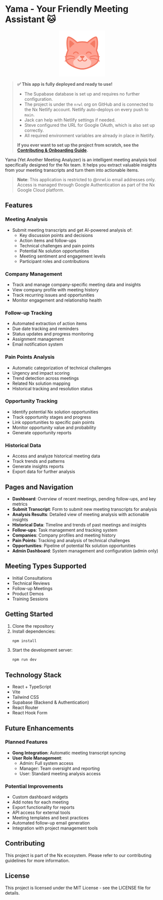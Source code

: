 # Yama - Your Friendly Meeting Assistant 🐱

<p align="center">
  <img src="/public/assets/yama-face.png" alt="Yama Logo" width="150" />
</p>

> **:white_check_mark: This app is fully deployed and ready to use!**
>
> - The Supabase database is set up and requires no further configuration.
> - The project is under the `nrwl` org on GitHub and is connected to the Nx Netlify account. Netlify auto-deploys on every push to `main`.
> - Jack can help with Netlify settings if needed.
> - Steve configured the URL for Google OAuth, which is also set up correctly.
> - All required environment variables are already in place in Netlify.
>
> **If you ever want to set up the project from scratch, see the [Contributing & Onboarding Guide](./CONTRIBUTING.md).**

Yama (Yet Another Meeting Analyzer) is an intelligent meeting analysis tool specifically designed for the Nx team. It helps you extract valuable insights from your meeting transcripts and turn them into actionable items.

> **Note**: This application is restricted to @nrwl.io email addresses only. Access is managed through Google Authentication as part of the Nx Google Cloud platform.

## Features

### Meeting Analysis

- Submit meeting transcripts and get AI-powered analysis of:
  - Key discussion points and decisions
  - Action items and follow-ups
  - Technical challenges and pain points
  - Potential Nx solution opportunities
  - Meeting sentiment and engagement levels
  - Participant roles and contributions

### Company Management

- Track and manage company-specific meeting data and insights
- View company profile with meeting history
- Track recurring issues and opportunities
- Monitor engagement and relationship health

### Follow-up Tracking

- Automated extraction of action items
- Due date tracking and reminders
- Status updates and progress monitoring
- Assignment management
- Email notification system

### Pain Points Analysis

- Automatic categorization of technical challenges
- Urgency and impact scoring
- Trend detection across meetings
- Related Nx solution mapping
- Historical tracking and resolution status

### Opportunity Tracking

- Identify potential Nx solution opportunities
- Track opportunity stages and progress
- Link opportunities to specific pain points
- Monitor opportunity value and probability
- Generate opportunity reports

### Historical Data

- Access and analyze historical meeting data
- Track trends and patterns
- Generate insights reports
- Export data for further analysis

## Pages and Navigation

- **Dashboard**: Overview of recent meetings, pending follow-ups, and key metrics
- **Submit Transcript**: Form to submit new meeting transcripts for analysis
- **Analysis Results**: Detailed view of meeting analysis with actionable insights
- **Historical Data**: Timeline and trends of past meetings and insights
- **Follow-ups**: Task management and tracking system
- **Companies**: Company profiles and meeting history
- **Pain Points**: Tracking and analysis of technical challenges
- **Opportunities**: Pipeline of potential Nx solution opportunities
- **Admin Dashboard**: System management and configuration (admin only)

## Meeting Types Supported

- Initial Consultations
- Technical Reviews
- Follow-up Meetings
- Product Demos
- Training Sessions

## Getting Started

1. Clone the repository
2. Install dependencies:
   ```bash
   npm install
   ```
3. Start the development server:
   ```bash
   npm run dev
   ```

## Technology Stack

- React + TypeScript
- Vite
- Tailwind CSS
- Supabase (Backend & Authentication)
- React Router
- React Hook Form

## Future Enhancements

### Planned Features

- **Gong Integration**: Automatic meeting transcript syncing
- **User Role Management**:
  - Admin: Full system access
  - Manager: Team oversight and reporting
  - User: Standard meeting analysis access

### Potential Improvements

- Custom dashboard widgets
- Add notes for each meeting
- Export functionality for reports
- API access for external tools
- Meeting templates and best practices
- Automated follow-up email generation
- Integration with project management tools

## Contributing

This project is part of the Nx ecosystem. Please refer to our contributing guidelines for more information.

## License

This project is licensed under the MIT License - see the LICENSE file for details.
